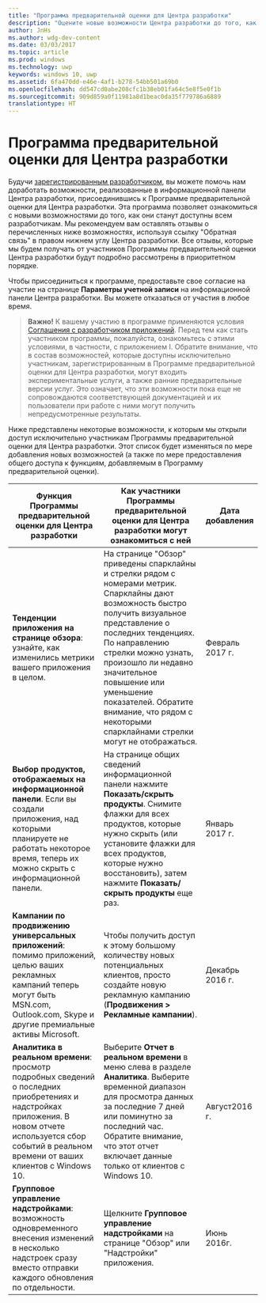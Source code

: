 ```yaml
---
title: "Программа предварительной оценки для Центра разработки"
description: "Оцените новые возможности Центра разработки до того, как они станут доступны всем разработчикам, и сообщите нам свое мнение."
author: JnHs
ms.author: wdg-dev-content
ms.date: 03/03/2017
ms.topic: article
ms.prod: windows
ms.technology: uwp
keywords: windows 10, uwp
ms.assetid: 6fa470dd-e46e-4af1-b278-54bb501a69b0
ms.openlocfilehash: dd547cd0abe208cfc1b38eb01fa64c5e8f5e0f1b
ms.sourcegitcommit: 909d859a0f11981a8d1beac0da35f779786a6889
translationtype: HT
---
```

# <a name="dev-center-insider-program"></a>Программа предварительной оценки для Центра разработки

Будучи [зарегистрированным разработчиком](http://go.microsoft.com/fwlink/?LinkID=615100), вы можете помочь нам доработать возможности, реализованные в информационной панели Центра разработки, присоединившись к Программе предварительной оценки для Центра разработки. Эта программа позволяет ознакомиться с новыми возможностями до того, как они станут доступны всем разработчикам. Мы рекомендуем вам оставлять отзывы о перечисленных ниже возможностях, используя ссылку "Обратная связь" в правом нижнем углу Центра разработки. Все отзывы, которые мы будем получать от участников Программы предварительной оценки Центра разработки будут подробно рассмотрены в приоритетном порядке.

Чтобы присоединиться к программе, предоставьте свое согласие на участие на странице **Параметры учетной записи** на информационной панели Центра разработки. Вы можете отказаться от участия в любое время.

> **Важно!** К вашему участию в программе применяются условия [Соглашения с разработчиком приложений](https://msdn.microsoft.com/windows/apps/hh694058.aspx). Перед тем как стать участником программы, пожалуйста, ознакомьтесь с этими условиями, в частности, с приложением I. Обратите внимание, что в состав возможностей, которые доступны исключительно участникам, зарегистрированным в Программе предварительной оценки для Центра разработки, могут входить экспериментальные услуги, а также ранние предварительные версии услуг. Это означает, что эти возможности пока еще не сопровождаются соответствующей документацией и их пользователи при работе с ними могут получить непредусмотренные результаты. 

Ниже представлены некоторые возможности, к которым мы открыли доступ исключительно участникам Программы предварительной оценки для Центра разработки. Этот список будет изменяться по мере добавления новых возможностей (а также по мере предоставления общего доступа к функциям, добавляемым в Программу предварительной оценки).

| Функция Программы предварительной оценки для Центра разработки   | Как участники Программы предварительной оценки для Центра разработки могут ознакомиться с ней | Дата добавления |
|--------------------------------------|------------------------------------|------------|
|**Тенденции приложения на странице обзора**: узнайте, как изменились метрики вашего приложения в целом. | На странице "Обзор" приведены спарклайны и стрелки рядом с номерами метрик. Спарклайны дают возможность быстро получить визуальное представление о последних тенденциях. По направлению стрелки можно узнать, произошло ли недавно значительное повышение или уменьшение показателей. Обратите внимание, что рядом с некоторыми спарклайнами стрелки могут не отображаться. |Февраль 2017 г.|
|**Выбор продуктов, отображаемых на информационной панели**. Если вы создали приложения, над которыми планируете не работать некоторое время, теперь их можно скрыть с информационной панели. | На странице общих сведений информационной панели нажмите **Показать/скрыть продукты**. Снимите флажки для всех продуктов, которые нужно скрыть (или установите флажки для всех продуктов, которые нужно восстановить), затем нажмите **Показать/скрыть продукты** еще раз. |Январь 2017 г.| 
|**Кампании по продвижению универсальных приложений**: помимо приложений, целью ваших рекламных кампаний теперь могут быть MSN.com, Outlook.com, Skype и другие премиальные активы Microsoft. | Чтобы получить доступ к этому большому количеству новых потенциальных клиентов, просто создайте новую рекламную кампанию (**Продвижения > Рекламные кампании**). |Декабрь 2016 г.|
|**Аналитика в реальном времени**: просмотр подробных сведений о последних приобретениях и надстройках приложения. В новом отчете используется сбор событий в реальном времени от ваших клиентов с Windows 10. | Выберите **Отчет в реальном времени** в меню слева в разделе **Аналитика**. Выберите временной диапазон для просмотра данных за последние 7 дней или поминутно за последний час. Обратите внимание, что этот отчет включает данные только от клиентов с Windows 10.  |Август2016 г.|
|**Групповое управление надстройками**: возможность одновременного внесения изменений в несколько надстроек сразу вместо отправки каждого обновления по отдельности. | Щелкните **Групповое управление надстройками** на странице "Обзор" или "Надстройки" приложения. |Июнь 2016г.|




